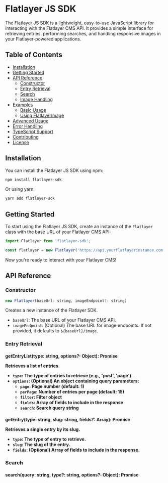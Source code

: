 # Flatlayer JS SDK

The Flatlayer JS SDK is a lightweight, easy-to-use JavaScript library for interacting with the Flatlayer CMS API. It provides a simple interface for retrieving entries, performing searches, and handling responsive images in your Flatlayer-powered applications.

## Table of Contents

- [Installation](#installation)
- [Getting Started](#getting-started)
- [API Reference](#api-reference)
  - [Constructor](#constructor)
  - [Entry Retrieval](#entry-retrieval)
  - [Search](#search)
  - [Image Handling](#image-handling)
- [Examples](#examples)
  - [Basic Usage](#basic-usage)
  - [Using FlatlayerImage](#using-flatlayerimage)
- [Advanced Usage](#advanced-usage)
- [Error Handling](#error-handling)
- [TypeScript Support](#typescript-support)
- [Contributing](#contributing)
- [License](#license)

## Installation

You can install the Flatlayer JS SDK using npm:

```bash
npm install flatlayer-sdk
```

Or using yarn:

```bash
yarn add flatlayer-sdk
```

## Getting Started

To start using the Flatlayer JS SDK, create an instance of the `Flatlayer` class with the base URL of your Flatlayer CMS API:

```javascript
import Flatlayer from 'flatlayer-sdk';

const flatlayer = new Flatlayer('https://api.yourflatlayerinstance.com');
```

Now you're ready to interact with your Flatlayer CMS!

## API Reference

### Constructor

```javascript
new Flatlayer(baseUrl: string, imageEndpoint?: string)
```

Creates a new instance of the Flatlayer SDK.

- `baseUrl`: The base URL of your Flatlayer CMS API.
- `imageEndpoint`: (Optional) The base URL for image endpoints. If not provided, it defaults to `${baseUrl}/image`.

### Entry Retrieval

#### getEntryList(type: string, options?: Object): Promise<Object>

Retrieves a list of entries.

- `type`: The type of entries to retrieve (e.g., 'post', 'page').
- `options`: (Optional) An object containing query parameters:
  - `page`: Page number (default: 1)
  - `perPage`: Number of entries per page (default: 15)
  - `filter`: Filter object
  - `fields`: Array of fields to include in the response
  - `search`: Search query string

#### getEntry(type: string, slug: string, fields?: Array<string>): Promise<Object>

Retrieves a single entry by its slug.

- `type`: The type of entry to retrieve.
- `slug`: The slug of the entry.
- `fields`: (Optional) Array of fields to include in the response.

### Search

#### search(query: string, type?: string, options?: Object): Promise<Object>

Performs a search across entry types or within a specific type.

- `query`: The search query string.
- `type`: (Optional) The entry type to search within.
- `options`: (Optional) An object containing query parameters (same as `getEntryList`).

### Image Handling

#### getImageUrl(id: string|number, options?: Object): string

Gets the URL for an image with optional transformations.

- `id`: The ID of the image.
- `options`: (Optional) An object containing transformation options:
  - `width`: The desired width of the image.
  - `height`: The desired height of the image.
  - `quality`: The quality of the image (1-100).
  - `format`: The desired image format (e.g., 'jpg', 'webp').

#### createImage(imageData: Object, defaultTransforms?: Object, breakpoints?: Object, imageEndpoint?: string): FlatlayerImage

Creates a new FlatlayerImage instance for advanced image handling.

- `imageData`: The image data object from the API.
- `defaultTransforms`: (Optional) Default transformation parameters.
- `breakpoints`: (Optional) Custom breakpoints for responsive sizes.
- `imageEndpoint`: (Optional) Custom image endpoint URL.

#### getResponsiveImageAttributes(image: Object, sizes: Array<string>, options?: Object): Object

Generates responsive image attributes for use in an `<img>` tag.

- `image`: The image object from the API.
- `sizes`: An array of size descriptors (e.g., ['100vw', 'md:50vw']).
- `options`: (Optional) Additional options for image generation:
  - `breakpoints`: Custom breakpoints for responsive sizes.
  - `defaultImageParams`: Default parameters for image URLs.
  - `displaySize`: The intended display size [width, height].
  - `isFluid`: Whether to use fluid sizing (default: true).

## Examples

### Basic Usage

#### Fetching a list of blog posts

```javascript
flatlayer.getEntryList('post', {
  page: 1,
  perPage: 10,
  filter: { published: true },
  fields: ['title', 'excerpt', 'author', 'published_at']
})
        .then(response => {
          console.log('Blog posts:', response.data);
          console.log('Total posts:', response.total);
          console.log('Current page:', response.current_page);
        })
        .catch(error => console.error('Error fetching blog posts:', error));
```

#### Retrieving a single page by slug

```javascript
flatlayer.getEntry('page', 'about-us', ['title', 'content', 'meta'])
        .then(page => {
          console.log('Page title:', page.title);
          console.log('Page content:', page.content);
          console.log('Page meta:', page.meta);
        })
        .catch(error => console.error('Error fetching page:', error));
```

#### Performing a search

```javascript
flatlayer.search('JavaScript', 'post', {
  page: 1,
  perPage: 20,
  fields: ['title', 'excerpt', 'author']
})
        .then(results => {
          console.log('Search results:', results.data);
          console.log('Total results:', results.total);
        })
        .catch(error => console.error('Error performing search:', error));
```

### Using FlatlayerImage

The `FlatlayerImage` class provides advanced image handling capabilities, including generating responsive image attributes.

#### Creating a FlatlayerImage instance

```javascript
const imageData = {
  id: '12345',
  dimensions: { width: 1200, height: 800 },
  meta: { alt: 'A beautiful landscape' }
};

const flatlayerImage = flatlayer.createImage(imageData, { quality: 80 });
```

#### Generating responsive image attributes

```javascript
const imgAttributes = flatlayerImage.generateImgAttributes(
  ['100vw', 'md:50vw', 'lg:33vw'],
  { class: 'my-image' },
  true,
  [800, 600]
);

console.log('Responsive image attributes:', imgAttributes);
```

#### Using in Sveltekit

In a Svelte component:

```svelte
<script>
import Flatlayer from 'flatlayer-sdk';

const flatlayer = new Flatlayer('https://api.yourflatlayerinstance.com');

export let imageData;
let imgAttributes;

$: {
  const flatlayerImage = flatlayer.createImage(imageData, { quality: 80 });
  imgAttributes = flatlayerImage.generateImgAttributes(
    ['100vw', 'md:50vw', 'lg:33vw'],
    { class: 'my-image' },
    true,
    [800, 600]
  );
}
</script>

<img {...imgAttributes} />
```

This example creates a responsive image that adapts to different viewport sizes and device pixel ratios.

## Advanced Usage

### Using filters

```javascript
flatlayer.getEntryList('product', {
  filter: {
    category: 'electronics',
    price: { $gte: 100, $lte: 500 },
    tags: { $contains: 'bestseller' },
    $or: [
      { brand: 'Apple' },
      { brand: 'Samsung' }
    ]
  }
})
        .then(response => console.log('Filtered products:', response.data))
        .catch(error => console.error('Error fetching products:', error));
```

### Pagination

```javascript
async function getAllPosts() {
  let page = 1;
  let allPosts = [];
  let hasMorePages = true;

  while (hasMorePages) {
    const response = await flatlayer.getEntryList('post', { page, perPage: 100 });
    allPosts = allPosts.concat(response.data);
    hasMorePages = response.current_page < response.last_page;
    page++;
  }

  return allPosts;
}

getAllPosts()
        .then(posts => console.log('All posts:', posts))
        .catch(error => console.error('Error fetching all posts:', error));
```

## Error Handling

The SDK uses native Promises, so you can use `.catch()` to handle errors:

```javascript
flatlayer.getEntry('post', 'non-existent-post')
        .then(post => console.log('Post:', post))
        .catch(error => {
          if (error.message.includes('404')) {
            console.error('Post not found');
          } else {
            console.error('An error occurred:', error.message);
          }
        });
```

## TypeScript Support

The Flatlayer JS SDK includes TypeScript definitions. You can import and use the SDK in your TypeScript projects without any additional setup.

```typescript
import Flatlayer from 'flatlayer-sdk';

const flatlayer: Flatlayer = new Flatlayer('https://api.yourflatlayerinstance.com');

interface BlogPost {
  title: string;
  content: string;
  author: string;
}

flatlayer.getEntry<BlogPost>('post', 'my-first-post')
        .then(post => {
          console.log(post.title);  // TypeScript knows this exists
          console.log(post.content);
          console.log(post.author);
        });
```

## Contributing

We welcome contributions to the Flatlayer JS SDK! Please see our [Contributing Guide](CONTRIBUTING.md) for more details on how to get started.

## License

The Flatlayer JS SDK is open-source software licensed under the [MIT license](LICENSE).